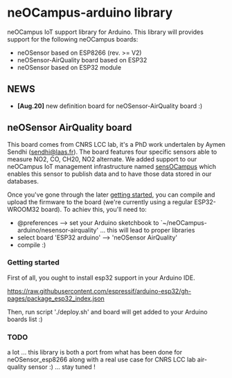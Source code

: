 # neOCampus-arduino library
neOCampus IoT support library for Arduino. This library will provides support for the following neOCampus boards:
  * neOSensor based on ESP8266 (rev. >= V2)
  * neOSensor-AirQuality board based on ESP32
  * neOSensor based on ESP32 module

## NEWS ##
 * **[Aug.20]** new definition board for neOSensor-AirQuality board :)

## neOSensor AirQuality board ##
This board comes from CNRS LCC lab, it's a PhD work undertalen by Aymen Sendhi (sendhi@laas.fr).
The board features four specific sensors able to measure NO2, CO, CH20, NO2 alternate.
We added support to our neOCampus IoT management infrastructure named [sensOCampus](https://neocampus.univ-tlse3.fr "neOCampus's Wiki Home") which enables this sensor to publish data and to have those data stored in our databases.

Once you've gone through the later [getting started](#markdown-header-Getting-started), you can compile and upload the firmware to the board (we're currently using a regular ESP32-WROOM32 board).
To achiev this, you'll need to:
  - @preferences --> set your Arduino sketchbook to `~/neOCampus-arduino/nesensor-airquality' ... this will lead to proper libraries
  - select board 'ESP32 arduino' --> 'neOSensor AirQuality'
  - compile :)

### Getting started
First of all, you ought to install esp32 support in your Arduino IDE.

https://raw.githubusercontent.com/espressif/arduino-esp32/gh-pages/package_esp32_index.json

Then, run script './deploy.sh' and board will get added to your Arduino boards list :)

### TODO
a lot ... this library is both a port from what has been done for neOSensor_esp8266 along with a real use case for CNRS LCC lab air-quality sensor :)
... stay tuned !

